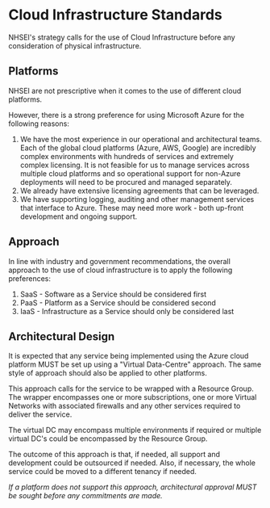 # Cloud Infrastructure Standards

NHSEI's strategy calls for the use of Cloud Infrastructure before any consideration of physical infrastructure.

## Platforms

NHSEI are not prescriptive when it comes to the use of different cloud platforms.

However, there is a strong preference for using Microsoft Azure for the following reasons:

1) We have the most experience in our operational and architectural teams. Each of the global cloud platforms (Azure, AWS, Google) are incredibly complex environments with hundreds of services and extremely complex licensing. It is not feasible for us to manage services across multiple cloud platforms and so operational support for non-Azure deployments will need to be procured and managed separately.
2) We already have extensive licensing agreements that can be leveraged.
3) We have supporting logging, auditing and other management services that interface to Azure. These may need more work - both up-front development and ongoing support.

## Approach

In line with industry and government recommendations, the overall approach to the use of cloud infrastructure is to apply the following preferences:

1) SaaS - Software as a Service should be considered first
2) PaaS - Platform as a Service should be considered second
3) IaaS - Infrastructure as a Service should only be considered last

## Architectural Design

It is expected that any service being implemented using the Azure cloud platform MUST be set up using a "Virtual Data-Centre" approach. The same style of approach should also be applied to other platforms.

This approach calls for the service to be wrapped with a Resource Group. The wrapper encompasses one or more subscriptions, one or more Virtual Networks with associated firewalls and any other services required to deliver the service.

The virtual DC may encompass multiple environments if required or multiple virtual DC's could be encompassed by the Resource Group.

The outcome of this approach is that, if needed, all support and development could be outsourced if needed. Also, if necessary, the whole service could be moved to a different tenancy if needed.

_If a platform does not support this approach, architectural approval MUST be sought before any commitments are made._
